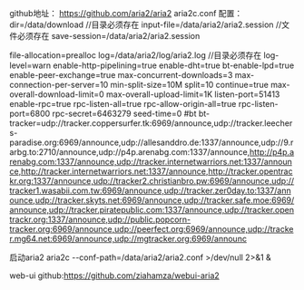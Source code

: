 github地址： https://github.com/aria2/aria2
aria2c.conf 配置：
dir=/data/download //目录必须存在
input-file=/data/aria2/aria2.session //文件必须存在
save-session=/data/aria2/aria2.session 

file-allocation=prealloc
log=/data/aria2/log/aria2.log //目录必须存在
log-level=warn
enable-http-pipelining=true
enable-dht=true
bt-enable-lpd=true
enable-peer-exchange=true
max-concurrent-downloads=3
max-connection-per-server=10
min-split-size=10M
split=10
continue=true
max-overall-download-limit=0
max-overall-upload-limit=1K
listen-port=51413
enable-rpc=true
rpc-listen-all=true
rpc-allow-origin-all=true
rpc-listen-port=6800
rpc-secret=6463279
seed-time=0
#bt
bt-tracker=udp://tracker.coppersurfer.tk:6969/announce,udp://tracker.leechers-paradise.org:6969/announce,udp://allesanddro.de:1337/announce,udp://9.rarbg.to:2710/announce,udp://p4p.arenabg.com:1337/announce,http://p4p.arenabg.com:1337/announce,udp://tracker.internetwarriors.net:1337/announce,http://tracker.internetwarriors.net:1337/announce,http://tracker.opentrackr.org:1337/announce,udp://tracker2.christianbro.pw:6969/announce,udp://tracker1.wasabii.com.tw:6969/announce,udp://tracker.zer0day.to:1337/announce,udp://tracker.skyts.net:6969/announce,udp://tracker.safe.moe:6969/announce,udp://tracker.piratepublic.com:1337/announce,udp://tracker.opentrackr.org:1337/announce,udp://public.popcorn-tracker.org:6969/announce,udp://peerfect.org:6969/announce,udp://tracker.mg64.net:6969/announce,udp://mgtracker.org:6969/announc

启动aria2
aria2c --conf-path=/data/aria2/aria2.conf >/dev/null 2>&1 &

web-ui github:https://github.com/ziahamza/webui-aria2